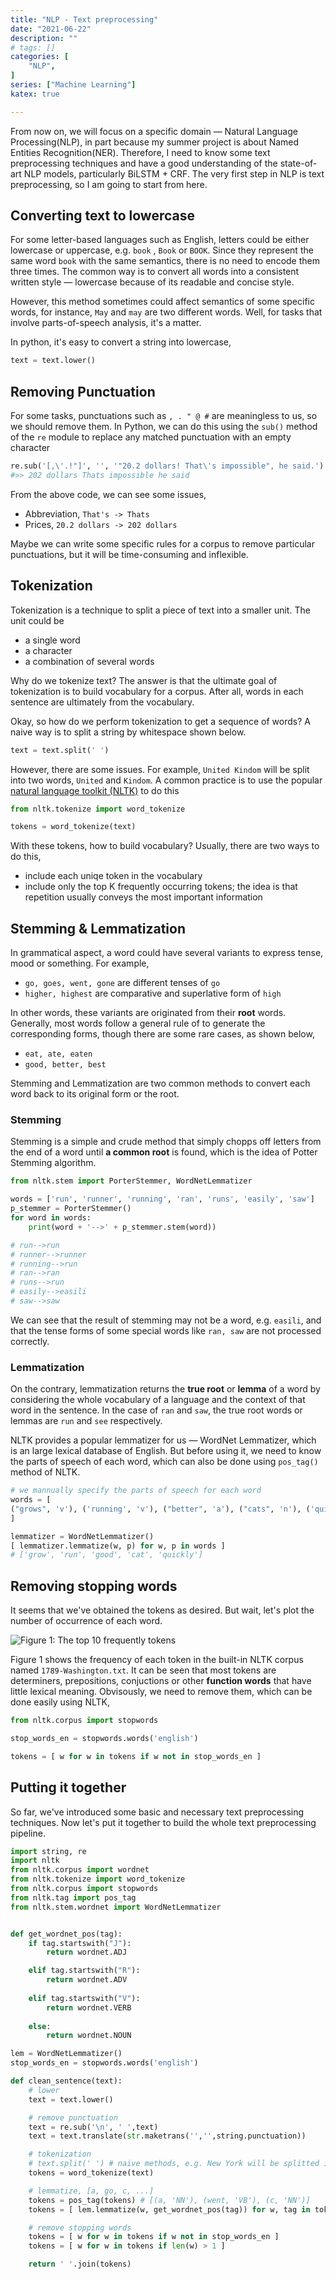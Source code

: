 ```yaml
---
title: "NLP - Text preprocessing"
date: "2021-06-22"
description: ""
# tags: []
categories: [
    "NLP",
]
series: ["Machine Learning"]
katex: true

---
```




From now on, we will focus on a specific domain — Natural Language Processing(NLP), in part because my summer project is about Named Entities Recognition(NER). Therefore, I need to know some text preprocessing techniques and have a good understanding of the state-of-art NLP models, particularly BiLSTM + CRF. The very first step in NLP is text preprocessing, so I am going to start from here.



<!--more-->



## Converting text to lowercase

For some letter-based languages such as English, letters could be either lowercase or uppercase, e.g. `book` , `Book` or `BOOK`. Since they represent the same word `book` with the same semantics, there is no need to encode them three times. The common way is to convert all words into a consistent written style — lowercase because of its readable and concise style.



However, this method sometimes could affect semantics of some specific words, for instance,  `May` and `may` are two different words. Well, for tasks that involve parts-of-speech analysis, it's a matter.



In python, it's easy to convert a string into lowercase,



```python
text = text.lower()
```



## Removing Punctuation



For some tasks, punctuations such as `, . " @ #` are meaningless to us, so we should remove them. In Python, we can do this using  the `sub()` method of the `re` module to replace any matched punctuation with an empty character



```python
re.sub('[,\'.!"]', '', '"20.2 dollars! That\'s impossible", he said.')
#>> 202 dollars Thats impossible he said

```



From the above code, we can see some issues, 

- Abbreviation, `That's -> Thats` 
- Prices, `20.2 dollars -> 202 dollars`



Maybe we can write some specific rules for a corpus to remove particular punctuations, but it will be time-consuming and inflexible.



## Tokenization

Tokenization is a technique to split a piece of text into a smaller unit. The unit could be 

- a single word
- a character 
- a combination of several words



Why do we tokenize text? The answer is that the ultimate goal of tokenization is to build vocabulary for a corpus. After all, words in each sentence are ultimately from the vocabulary. 

Okay, so how do we perform tokenization to get a sequence of words? A naive way is to split a string by whitespace shown below.



```python
text = text.split(' ')
```



However, there are some issues. For example, `United Kindom` will be split into two words,  `United` and `Kindom`. A common practice is to use the popular [natural language toolkit (NLTK)](https://www.nltk.org/]) to do this



```python
from nltk.tokenize import word_tokenize

tokens = word_tokenize(text)

```



With these tokens, how to build vocabulary? Usually, there are two ways to do this,

- include each uniqe token in the vocabulary
- include only the top K frequently occurring tokens; the idea is that repetition usually conveys the most important information



## Stemming & Lemmatization



In grammatical aspect, a word could have several variants to express tense, mood or something. For example,

- `go, goes, went, gone` are different tenses of `go` 
- `higher, highest` are comparative and superlative form of `high`



In other words, these variants are originated from their **root** words. Generally, most words follow a general rule of to generate the corresponding forms, though there are some rare cases, as shown below,

- `eat, ate, eaten`
- `good, better, best`



Stemming and Lemmatization are two common methods to convert each word back to its original form or the root. 



### Stemming



Stemming is a simple and crude method that simply chopps off letters from the end of a word until **a common root** is found, which is the idea of Potter Stemming algorithm. 



```python
from nltk.stem import PorterStemmer, WordNetLemmatizer

words = ['run', 'runner', 'running', 'ran', 'runs', 'easily', 'saw']
p_stemmer = PorterStemmer()
for word in words:
    print(word + '-->' + p_stemmer.stem(word))

# run-->run
# runner-->runner
# running-->run
# ran-->ran
# runs-->run
# easily-->easili
# saw-->saw 
```



We can see that the result of stemming may not be a word, e.g. `easili`, and that the tense forms of some special words like `ran, saw` are not processed correctly.



### Lemmatization

On the contrary, lemmatization returns the **true root** or **lemma** of a word by considering the whole vocabulary of a language and the context of that word in the sentence. In the case of `ran` and `saw`, the true root words or lemmas are `run` and `see` respectively. 

NLTK provides a popular lemmatizer for us — WordNet Lemmatizer, which is an large lexical database of English. But before using it, we need to know the parts of speech of each word, which can also be done using `pos_tag()` method of NLTK.



```python
# we mannually specify the parts of speech for each word
words = [
("grows", 'v'), ('running', 'v'), ("better", 'a'), ("cats", 'n'), ('quickly', 'r')
]

lemmatizer = WordNetLemmatizer()
[ lemmatizer.lemmatize(w, p) for w, p in words ]
# ['grow', 'run', 'good', 'cat', 'quickly']
```



## Removing stopping words



It seems that we've obtained the tokens as desired. But wait, let's plot the number of occurrence of each word. 



![](/blog/post/images/tokens_counts.png#full "Figure 1: The top 10 frequently tokens")



Figure 1 shows the frequency of each token in the built-in NLTK corpus named `1789-Washington.txt`. It can be seen that most tokens are determiners, prepositions, conjuctions or other **function words** that have little lexical meaning. Obvisously, we need to remove them, which can be done easily using NLTK,



```python
from nltk.corpus import stopwords

stop_words_en = stopwords.words('english')

tokens = [ w for w in tokens if w not in stop_words_en ]

```





## Putting it together



So far, we've introduced some basic and necessary text preprocessing techniques. Now let's put it together to build the whole text preprocessing pipeline.



```python
import string, re
import nltk
from nltk.corpus import wordnet
from nltk.tokenize import word_tokenize
from nltk.corpus import stopwords
from nltk.tag import pos_tag
from nltk.stem.wordnet import WordNetLemmatizer


def get_wordnet_pos(tag):
    if tag.startswith("J"):
        return wordnet.ADJ

    elif tag.startswith("R"):
        return wordnet.ADV
    
    elif tag.startswith("V"): 
        return wordnet.VERB
    
    else:
        return wordnet.NOUN

lem = WordNetLemmatizer()
stop_words_en = stopwords.words('english')

def clean_sentence(text):
    # lower
    text = text.lower()

    # remove punctuation
    text = re.sub('\n', ' ',text)
    text = text.translate(str.maketrans('','',string.punctuation))

    # tokenization
    # text.split(' ') # naive methods, e.g. New York will be splitted into ['New', 'York']
    tokens = word_tokenize(text) 

    # lemmatize, [a, go, c, ...]
    tokens = pos_tag(tokens) # [(a, 'NN'), (went, 'VB'), (c, 'NN')]
    tokens = [ lem.lemmatize(w, get_wordnet_pos(tag)) for w, tag in tokens ]

    # remove stopping words
    tokens = [ w for w in tokens if w not in stop_words_en ]
    tokens = [ w for w in tokens if len(w) > 1 ]

    return ' '.join(tokens)

```



